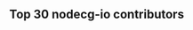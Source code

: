<script type="text/javascript">
    fetch('https://api.github.com/repos/codeoverflow-org/nodecg-io/contributors').then(response => {
        response.json().then(data => {
            let idx = 1
            data.forEach(entry => {
                const div = document.createElement('div')
                div.style = `grid-column: 1; grid-row: ${idx}; display: inline-block `
                if ('avatar_url' in entry) {
                    div.innerHTML = `
                    <img src="${entry.avatar_url}" width="64" height="64" style="float: left; margin-top: 0">
                    <div style="float:left; margin-top: 0">
                    <span style="font-size: 16pt; font-weight: bold; margin-left: 1em;"><a href="${entry.html_url}" style="color: black;">${entry.login}</a></span><br>
                    <span style="font-size: 12pt; margin-left: 1em;"><a href="https://github.com/codeoverflow-org/nodecg-io/commits?author=${entry.login}" style="color: black;">${entry.contributions} contributions</a></p>
                    </div>
                    `
                } else {
                    div.innerHTML = `
                    <span style="font-size: 16pt; font-weight: bold; margin-left: 1em;">${entry.login}</span><br>
                    <span style="font-size: 12pt; margin-left: 1em;">${entry.contributions} contributions</p>
                    `
                }
                document.getElementById('contributorview').appendChild(div)
                idx += 1
            })
        })
    })
</script>

## Top 30 nodecg-io contributors

<div id="contributorview" style="display: grid">

</div>